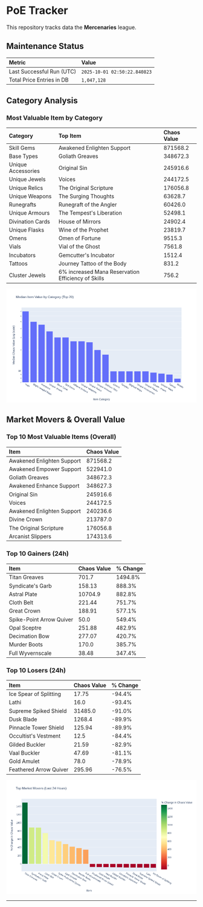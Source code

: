 # PoE Tracker

This repository tracks data the **Mercenaries** league.

## Maintenance Status

<!-- START_MAINTENANCE -->
| Metric | Value |
|:---|:---|
| Last Successful Run (UTC) | `2025-10-01 02:50:22.840823` |
| Total Price Entries in DB | `1,047,128` |

<!-- END_MAINTENANCE -->

## Category Analysis

<!-- START_CATEGORY_ANALYSIS -->
### Most Valuable Item by Category
| Category | Top Item | Chaos Value |
| :--- | :--- | :--- |
| Skill Gems | Awakened Enlighten Support | 871568.2 |
| Base Types | Goliath Greaves | 348672.3 |
| Unique Accessories | Original Sin | 245916.6 |
| Unique Jewels | Voices | 244172.5 |
| Unique Relics | The Original Scripture | 176056.8 |
| Unique Weapons | The Surging Thoughts | 63628.7 |
| Runegrafts | Runegraft of the Angler | 60426.0 |
| Unique Armours | The Tempest's Liberation | 52498.1 |
| Divination Cards | House of Mirrors | 24902.4 |
| Unique Flasks | Wine of the Prophet | 23819.7 |
| Omens | Omen of Fortune | 9515.3 |
| Vials | Vial of the Ghost | 7561.8 |
| Incubators | Gemcutter's Incubator | 1512.4 |
| Tattoos | Journey Tattoo of the Body | 831.2 |
| Cluster Jewels | 6% increased Mana Reservation Efficiency of Skills | 756.2 |


![Category Analysis Chart](charts/category_analysis.png)
<!-- END_CATEGORY_ANALYSIS -->

## Market Movers & Overall Value

<!-- START_ANALYSIS -->
### Top 10 Most Valuable Items (Overall)
| Item | Chaos Value |
| :--- | :--- |
| Awakened Enlighten Support | 871568.2 |
| Awakened Empower Support | 522941.0 |
| Goliath Greaves | 348672.3 |
| Awakened Enhance Support | 348627.3 |
| Original Sin | 245916.6 |
| Voices | 244172.5 |
| Awakened Enlighten Support | 240236.6 |
| Divine Crown | 213787.0 |
| The Original Scripture | 176056.8 |
| Arcanist Slippers | 174313.6 |

### Top 10 Gainers (24h)
| Item | Chaos Value | % Change |
| :--- | :--- | :--- |
| Titan Greaves | 701.7 | 1494.8% |
| Syndicate's Garb | 158.13 | 888.3% |
| Astral Plate | 10704.9 | 882.8% |
| Cloth Belt | 221.44 | 751.7% |
| Great Crown | 188.91 | 577.1% |
| Spike-Point Arrow Quiver | 50.0 | 549.4% |
| Opal Sceptre | 251.88 | 482.9% |
| Decimation Bow | 277.07 | 420.7% |
| Murder Boots | 170.0 | 385.7% |
| Full Wyvernscale | 38.48 | 347.4% |

### Top 10 Losers (24h)
| Item | Chaos Value | % Change |
| :--- | :--- | :--- |
| Ice Spear of Splitting | 17.75 | -94.4% |
| Lathi | 16.0 | -93.4% |
| Supreme Spiked Shield | 31485.0 | -91.0% |
| Dusk Blade | 1268.4 | -89.9% |
| Pinnacle Tower Shield | 125.94 | -89.9% |
| Occultist's Vestment | 12.5 | -84.4% |
| Gilded Buckler | 21.59 | -82.9% |
| Vaal Buckler | 47.69 | -81.1% |
| Gold Amulet | 78.0 | -78.9% |
| Feathered Arrow Quiver | 295.96 | -76.5% |


![Market Movers Chart](charts/market_movers.png)
<!-- END_ANALYSIS -->

---
